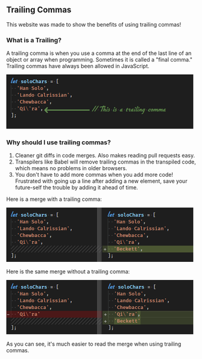 ## Trailing Commas

This website was made to show the benefits of using trailing commas!

### What is a Trailing?

A trailing comma is when you use a comma at the end of the last line of an object or array when programming. Sometimes it is called a "final comma." Trailing commas have always been allowed in JavaScript.

![Trailing comma example.](images/trailing_comma_example.png)

### Why should I use trailing commas?
1. Cleaner git diffs in code merges. Also makes reading pull requests easy.
1. Transpilers like Babel will remove trailing commas in the transpiled code, which means no problems in older browsers.
1. You don't have to add more commas when you add more code! Frustrated with going up a line after adding a new element, save your future-self the trouble by adding it ahead of time.

Here is a merge with a trailing comma:

![Merge with trailing comma example.](images/trailing_comma_merge_example.png)

Here is the same merge without a trailing comma:

![Merge without trailing comma example.](images/regular_comma_merge_example.png)

As you can see, it's much easier to read the merge when using trailing commas.
